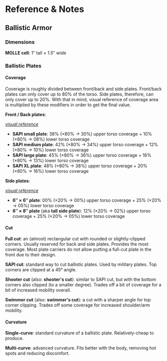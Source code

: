# Reference & Notes

## Ballistic Armor

### Dimensions

**MOLLE cell**: 1″ tall × 1.5″ wide

### Ballistic Plates

#### Coverage

Coverage is roughly divided between front/back and side plates. Front/back plates can only cover up to 80% of the torso. Side plates, therefore, can only cover up to 20%. With that in mind, visual reference of coverage area is multiplied by these modifiers in order to get the final value.

**Front / Back plates**:

[_visual reference_](https://help.trex-arms.com/hc/en-us/articles/5917157627415-Body-Armor-For-Beginners)

- **SAPI small plate**: 38% (×80% → 30%) upper torso coverage + 10% (×80% → 08%) lower torso coverage
- **SAPI medium plate**: 42% (×80% → 34%) upper torso coverage + 12% (×80% → 10%) lower torso coverage
- **SAPI large plate**: 45% (×80% → 36%) upper torso coverage + 16% (×80% → 13%) lower torso coverage
- **SAPI XL plate**: 48% (×80% → 38%) upper torso coverage + 20% (×80% → 16%) lower torso coverage

**Side plates**:

[_visual reference_](https://www.apexarmorsolutions.com/post/are-side-plates-necessary)

- **6″ × 6″ plate**: 00% (×20% → 00%) upper torso coverage + 25% (×20% → 05%) lower torso coverage
- **6″ × 8″ plate** (aka **tall side plate**): 12% (×20% → 02%) upper torso coverage + 25% (×20% → 05%) lower torso coverage

#### Cut

**Full cut**: an (almost) rectangular cut with rounded or slightly-clipped corners. Usually reserved for back and side plates. Provides the most coverage. Most plate carriers do not allow putting a full-cut plate in the front due to their design.

**SAPI cut**: standard way to cut ballistic plates. Used by military plates. Top corners are clipped at a 45° angle.

**Shooter cut** (also: **shooter's cut**): similar to SAPI cut, but with the bottom corners also clipped (to a smaller degree). Trades off a bit of coverage for a bit of increased mobility overall.

**Swimmer cut** (also: **swimmer's cut**): a cut with a sharper angle for top corner clipping. Trades off some coverage for increased shoulder/arm mobility.

#### Curvature

**Single-curve**: standard curvature of a ballistic plate. Relatively-cheap to produce.

**Multi-curve**: advanced curvature. Fits better with the body, removing hot spots and reducing discomfort.
